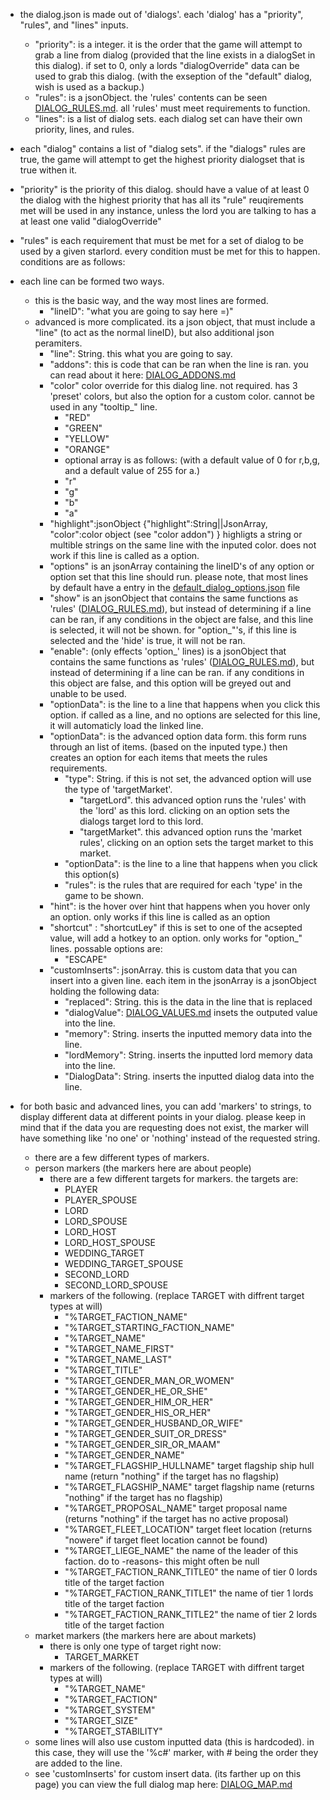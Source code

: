 * the dialog.json is made out of 'dialogs'. each 'dialog' has a "priority", "rules", and "lines" inputs.
    * "priority": is a integer. it is the order that the game will attempt to grab a line from dialog (provided that the line exists in a dialogSet in this dialog). if set to 0, only a lords "dialogOverride" data can be used to grab this dialog. (with the exseption of the "default" dialog, wish is used as a backup.)
    * "rules": is a jsonObject. the 'rules' contents can be seen [DIALOG_RULES.md](https://github.com/Alaricdragon/Starlords_Temp/tree/master/theManyReadmes/DIALOG_RULES.md). all 'rules' must meet requirements to function.
    * "lines": is a list of dialog sets. each dialog set can have their own priority, lines, and rules.
* each "dialog" contains a list of "dialog sets". if the "dialogs" rules are true, the game will attempt to get the highest priority dialogset that is true withen it.
* "priority" is the priority of this dialog. should have a value of at least 0 the dialog with the highest priority that has all its "rule" reuqirements met will be used in any instance, unless the lord you are talking to has a at least one valid "dialogOverride"
* "rules" is each requirement that must be met for a set of dialog to be used by a given starlord. every condition must be met for this to happen. conditions are as follows:
* each line can be formed two ways.
    * this is the basic way, and the way most lines are formed. 
        * "lineID": "what you are going to say here =)"
    * advanced is more complicated. its a json object, that must include a "line" (to act as the normal lineID), but also additional json peramiters.
        * "line": String. this what you are going to say. 
        * "addons": this is code that can be ran when the line is ran. you can read about it here: [DIALOG_ADDONS.md](https://github.com/Alaricdragon/Starlords_Temp/tree/master/theManyReadmes/DIALOG_ADDONS.md)
        * "color" color override for this dialog line. not required. has 3 'preset' colors, but also the option for a custom color. cannot be used in any "tooltip_" line.
            * "RED"
            * "GREEN"
            * "YELLOW"
            * "ORANGE"
            * optional array is as follows: (with a default value of 0 for r,b,g, and a default value of 255 for a.)
            * "r"
            * "g"
            * "b"
            * "a"
        * "highlight":jsonObject {"highlight":String||JsonArray, "color":color object (see "color addon") } highligts a string or multible strings on the same line with the inputed color. does not work if this line is called as a option.
        * "options" is an jsonArray containing the lineID's of any option or option set that this line should run. please note, that most lines by default have a entry in the [default_dialog_options.json](https://github.com/Alaricdragon/Starlords_Temp/tree/master/data/lords/default_dialog_options.json) file
        * "show" is an jsonObject that contains the same functions as 'rules' ([DIALOG_RULES.md](https://github.com/Alaricdragon/Starlords_Temp/tree/master/theManyReadmes/DIALOG_RULES.md)), but instead of determining if a line can be ran, if any conditions in the object are false, and this line is selected, it will not be shown. for "option_"'s, if this line is selected and the 'hide' is true, it will not be ran.
        * "enable": (only effects 'option_' lines) is a jsonObject that contains the same functions as 'rules' ([DIALOG_RULES.md](https://github.com/Alaricdragon/Starlords_Temp/tree/master/theManyReadmes/DIALOG_RULES.md)), but instead of determining if a line can be ran. if any conditions in this object are false, and this option will be greyed out and unable to be used.
        * "optionData": is the line to a line that happens when you click this option. if called as a line, and no options are selected for this line, it will automaticly load the linked line.
        * "optionData": is the advanced option data form. this form runs through an list of items. (based on the inputed type.) then creates an option for each items that meets the rules requirements.
            * "type": String. if this is not set, the advanced option will use the type of 'targetMarket'.
                * "targetLord". this advanced option runs the 'rules' with the 'lord' as this lord. clicking on an option sets the dialogs target lord to this lord.
                * "targetMarket". this advanced option runs the 'market rules', clicking on an option sets the target market to this market.
            * "optionData": is the line to a line that happens when you click this option(s)
            * "rules": is the rules that are required for each 'type' in the game to be shown.
        * "hint": is the hover over hint that happens when you hover only an option. only works if this line is called as an option
        * "shortcut" : "shortcutLey" if this is set to one of the acsepted value, will add a hotkey to an option. only works for "option_" lines. possable options are:
            * "ESCAPE"
        * "customInserts": jsonArray. this is custom data that you can insert into a given line. each item in the jsonArray is a jsonObject holding the following data:
            * "replaced": String. this is the data in the line that is replaced
            * "dialogValue": [DIALOG_VALUES.md](https://github.com/Alaricdragon/Starlords_Temp/tree/master/theManyReadmes/DIALOG_VALUES.md) insets the outputed value into the line.
            * "memory": String. inserts the inputted memory data into the line.
            * "lordMemory": String. inserts the inputted lord memory data into the line.
            * "DialogData": String. inserts the inputted dialog data into the line.
            
* for both basic and advanced lines, you can add 'markers' to strings, to display different data at different points in your dialog. please keep in mind that if the data you are requesting does not exist, the marker will have something like 'no one' or 'nothing' instead of the requested string.
    * there are a few different types of markers.
    * person markers (the markers here are about people)
        * there are a few different targets for markers. the targets are:
            * PLAYER
            * PLAYER_SPOUSE
            * LORD
            * LORD_SPOUSE
            * LORD_HOST
            * LORD_HOST_SPOUSE
            * WEDDING_TARGET
            * WEDDING_TARGET_SPOUSE
            * SECOND_LORD
            * SECOND_LORD_SPOUSE
        * markers of the following. (replace TARGET with diffrent target types at will)
            * "%TARGET_FACTION_NAME"
            * "%TARGET_STARTING_FACTION_NAME"
            * "%TARGET_NAME"
            * "%TARGET_NAME_FIRST"
            * "%TARGET_NAME_LAST"
            * "%TARGET_TITLE"
            * "%TARGET_GENDER_MAN_OR_WOMEN"
            * "%TARGET_GENDER_HE_OR_SHE"
            * "%TARGET_GENDER_HIM_OR_HER"
            * "%TARGET_GENDER_HIS_OR_HER"
            * "%TARGET_GENDER_HUSBAND_OR_WIFE"
            * "%TARGET_GENDER_SUIT_OR_DRESS"
            * "%TARGET_GENDER_SIR_OR_MAAM"
            * "%TARGET_GENDER_NAME"
            * "%TARGET_FLAGSHIP_HULLNAME" target flagship ship hull name (return "nothing" if the target has no flagship)
            * "%TARGET_FLAGSHIP_NAME" target flagship name (returns "nothing" if the target has no flagship)
            * "%TARGET_PROPOSAL_NAME" target proposal name (returns "nothing" if the target has no active proposal)
            * "%TARGET_FLEET_LOCATION" target fleet location (returns "nowere" if target fleet location cannot be found)
            * "%TARGET_LIEGE_NAME" the name of the leader of this faction. do to -reasons- this might often be null
            * "%TARGET_FACTION_RANK_TITLE0" the name of tier 0 lords title of the target faction
            * "%TARGET_FACTION_RANK_TITLE1" the name of tier 1 lords title of the target faction
            * "%TARGET_FACTION_RANK_TITLE2" the name of tier 2 lords title of the target faction
    * market markers (the markers here are about markets)
      * there is only one type of target right now:
        * TARGET_MARKET
      * markers of the following. (replace TARGET with diffrent target types at will)
        * "%TARGET_NAME"
        * "%TARGET_FACTION"
        * "%TARGET_SYSTEM"
        * "%TARGET_SIZE"
        * "%TARGET_STABILITY"
    * some lines will also use custom inputted data (this is hardcoded). in this case, they will use the '%c#' marker, with # being the order they are added to the line.
    * see 'customInserts' for custom insert data. (its farther up on this page)
you can view the full dialog map here: [DIALOG_MAP.md](https://github.com/Alaricdragon/Starlords_Temp/tree/master/theManyReadmes/DIALOG_MAP.md)